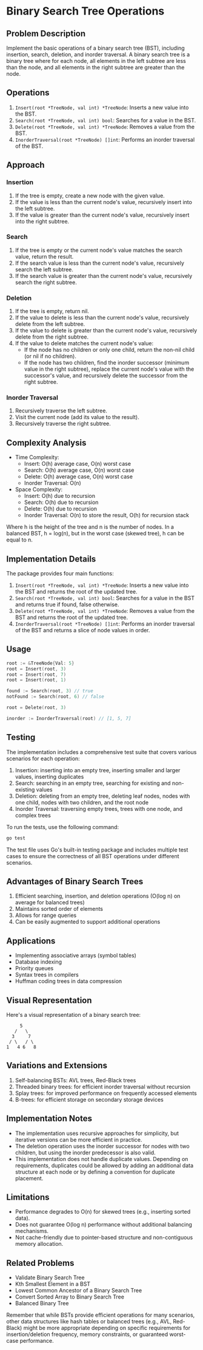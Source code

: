 # Binary Search Tree Operations

## Problem Description

Implement the basic operations of a binary search tree (BST), including insertion, search, deletion, and inorder traversal. A binary search tree is a binary tree where for each node, all elements in the left subtree are less than the node, and all elements in the right subtree are greater than the node.

## Operations

1. `Insert(root *TreeNode, val int) *TreeNode`: Inserts a new value into the BST.
2. `Search(root *TreeNode, val int) bool`: Searches for a value in the BST.
3. `Delete(root *TreeNode, val int) *TreeNode`: Removes a value from the BST.
4. `InorderTraversal(root *TreeNode) []int`: Performs an inorder traversal of the BST.

## Approach

### Insertion
1. If the tree is empty, create a new node with the given value.
2. If the value is less than the current node's value, recursively insert into the left subtree.
3. If the value is greater than the current node's value, recursively insert into the right subtree.

### Search
1. If the tree is empty or the current node's value matches the search value, return the result.
2. If the search value is less than the current node's value, recursively search the left subtree.
3. If the search value is greater than the current node's value, recursively search the right subtree.

### Deletion
1. If the tree is empty, return nil.
2. If the value to delete is less than the current node's value, recursively delete from the left subtree.
3. If the value to delete is greater than the current node's value, recursively delete from the right subtree.
4. If the value to delete matches the current node's value:
   - If the node has no children or only one child, return the non-nil child (or nil if no children).
   - If the node has two children, find the inorder successor (minimum value in the right subtree), replace the current node's value with the successor's value, and recursively delete the successor from the right subtree.

### Inorder Traversal
1. Recursively traverse the left subtree.
2. Visit the current node (add its value to the result).
3. Recursively traverse the right subtree.

## Complexity Analysis

- Time Complexity:
  - Insert: O(h) average case, O(n) worst case
  - Search: O(h) average case, O(n) worst case
  - Delete: O(h) average case, O(n) worst case
  - Inorder Traversal: O(n)
- Space Complexity:
  - Insert: O(h) due to recursion
  - Search: O(h) due to recursion
  - Delete: O(h) due to recursion
  - Inorder Traversal: O(n) to store the result, O(h) for recursion stack

Where h is the height of the tree and n is the number of nodes. In a balanced BST, h = log(n), but in the worst case (skewed tree), h can be equal to n.

## Implementation Details

The package provides four main functions:

1. `Insert(root *TreeNode, val int) *TreeNode`: Inserts a new value into the BST and returns the root of the updated tree.
2. `Search(root *TreeNode, val int) bool`: Searches for a value in the BST and returns true if found, false otherwise.
3. `Delete(root *TreeNode, val int) *TreeNode`: Removes a value from the BST and returns the root of the updated tree.
4. `InorderTraversal(root *TreeNode) []int`: Performs an inorder traversal of the BST and returns a slice of node values in order.

## Usage

```go
root := &TreeNode{Val: 5}
root = Insert(root, 3)
root = Insert(root, 7)
root = Insert(root, 1)

found := Search(root, 3) // true
notFound := Search(root, 6) // false

root = Delete(root, 3)

inorder := InorderTraversal(root) // [1, 5, 7]
```

## Testing

The implementation includes a comprehensive test suite that covers various scenarios for each operation:

1. Insertion: inserting into an empty tree, inserting smaller and larger values, inserting duplicates
2. Search: searching in an empty tree, searching for existing and non-existing values
3. Deletion: deleting from an empty tree, deleting leaf nodes, nodes with one child, nodes with two children, and the root node
4. Inorder Traversal: traversing empty trees, trees with one node, and complex trees

To run the tests, use the following command:

```bash
go test
```

The test file uses Go's built-in testing package and includes multiple test cases to ensure the correctness of all BST operations under different scenarios.

## Advantages of Binary Search Trees

1. Efficient searching, insertion, and deletion operations (O(log n) on average for balanced trees)
2. Maintains sorted order of elements
3. Allows for range queries
4. Can be easily augmented to support additional operations

## Applications

- Implementing associative arrays (symbol tables)
- Database indexing
- Priority queues
- Syntax trees in compilers
- Huffman coding trees in data compression

## Visual Representation

Here's a visual representation of a binary search tree:

```
     5
   /   \
  3     7
 / \   / \
1   4 6   8
```

## Variations and Extensions

1. Self-balancing BSTs: AVL trees, Red-Black trees
2. Threaded binary trees: for efficient inorder traversal without recursion
3. Splay trees: for improved performance on frequently accessed elements
4. B-trees: for efficient storage on secondary storage devices

## Implementation Notes

- The implementation uses recursive approaches for simplicity, but iterative versions can be more efficient in practice.
- The deletion operation uses the inorder successor for nodes with two children, but using the inorder predecessor is also valid.
- This implementation does not handle duplicate values. Depending on requirements, duplicates could be allowed by adding an additional data structure at each node or by defining a convention for duplicate placement.

## Limitations

- Performance degrades to O(n) for skewed trees (e.g., inserting sorted data).
- Does not guarantee O(log n) performance without additional balancing mechanisms.
- Not cache-friendly due to pointer-based structure and non-contiguous memory allocation.

## Related Problems

- Validate Binary Search Tree
- Kth Smallest Element in a BST
- Lowest Common Ancestor of a Binary Search Tree
- Convert Sorted Array to Binary Search Tree
- Balanced Binary Tree

Remember that while BSTs provide efficient operations for many scenarios, other data structures like hash tables or balanced trees (e.g., AVL, Red-Black) might be more appropriate depending on specific requirements for insertion/deletion frequency, memory constraints, or guaranteed worst-case performance.

